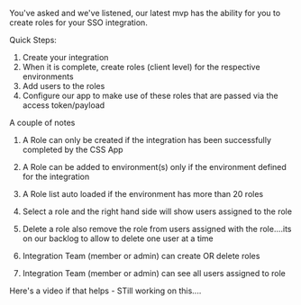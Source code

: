 You've asked and we've listened, our latest mvp has the ability for you to create roles for your SSO integration.


Quick Steps:
1. Create your integration
2. When it is complete, create roles (client level) for the respective environments
3. Add users to the roles
4. Configure our app to make use of these roles that are passed via the access token/payload

A couple of notes

1. A Role can only be created if the integration has been successfully completed by the CSS App

1. A Role can be added to environment(s) only if the environment defined for the integration

1. A Role list auto loaded if the environment has more than 20 roles

1. Select a role and the right hand side will show users assigned to the role

1. Delete a role also remove  the role from users assigned with the role....its on our backlog to allow to delete one user at a time

1. Integration Team (member or admin) can create OR delete roles

1. Integration Team (member or admin) can see all users assigned to role

Here's a video if that helps - STill working on this....